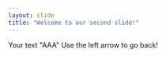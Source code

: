 ```yaml
---
layout: slide
title: "Welcome to our second slide!"
---
```

Your text "AAA"
Use the left arrow to go back!
